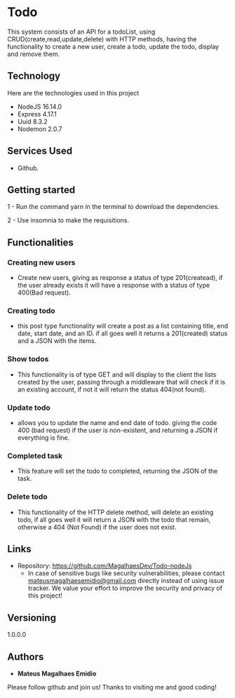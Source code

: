 # Todo
This system consists of an API for a todoList, using CRUD(create,read,update,delete) with HTTP methods, having the functionality to create a new user, create a todo, update the todo, display and remove them.


## Technology 

Here are the technologies used in this project

* NodeJS 16.14.0
* Express 4.17.1
* Uuid 8.3.2
* Nodemon 2.0.7

## Services Used

* Github.

## Getting started
 
1 - Run the command yarn in the terminal to download the dependencies.

2 - Use insomnia to make the requisitions.

## Functionalities

### Creating new users

* Create new users, giving as response a status of type 201(createad), if the user already exists it will have a response with a status of type 400(Bad request).

### Creating todo

* this post type functionality will create a post as a list containing title, end date, start date, and an ID. if all goes well it returns a 201(created) status and a JSON with the items.

### Show todos

* This functionality is of type GET and will display to the client the lists created by the user, passing through a middleware that will check if it is an existing account, if not it will return the status 404(not found).

### Update todo

* allows you to update the name and end date of todo. giving the code 400 (bad request) if the user is non-existent, and returning a JSON if everything is fine.

### Completed task

* This feature will set the todo to completed, returning the JSON of the task.

### Delete todo 

* This functionality of the HTTP delete method, will delete an existing todo, if all goes well it will return a JSON with the todo that remain, otherwise a 404 (Not Found) if the user does not exist.

## Links
  - Repository: https://github.com/MagalhaesDev/Todo-nodeJs
    - In case of sensitive bugs like security vulnerabilities, please contact
      mateusmagalhaesemidio@gmail.com directly instead of using issue tracker. We value your effort
      to improve the security and privacy of this project!

  ## Versioning

  1.0.0.0


  ## Authors

  * **Mateus Magalhaes Emidio** 

  Please follow github and join us!
  Thanks to visiting me and good coding!
